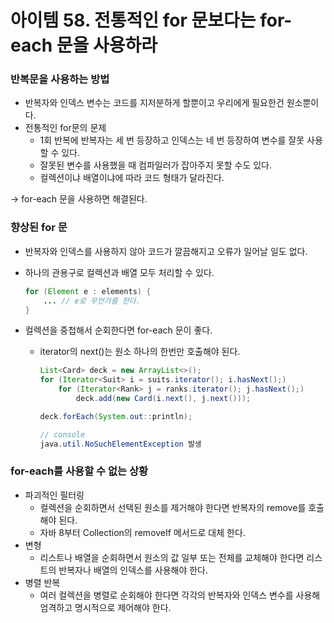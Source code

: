 # 아이템 58. 전통적인 for 문보다는 for-each 문을 사용하라

### 반복문을 사용하는 방법

- 반복자와 인덱스 변수는 코드를 지저분하게 할뿐이고 우리에게 필요한건 원소뿐이다.
- 전통적인 for문의 문제
    - 1회 반복에 반복자는 세 번 등장하고 인덱스는 네 번 등장하여 변수를 잘못 사용할 수 있다.
    - 잘못된 변수를 사용했을 때 컴파일러가 잡아주지 못할 수도 있다.
    - 컬렉션이냐 배열이냐에 따라 코드 형태가 달라진다.

→ for-each 문을 사용하면 해결된다.

### 향상된 for 문

- 반복자와 인덱스를 사용하지 않아 코드가 깔끔해지고 오류가 일어날 일도 없다.
- 하나의 관용구로 컬렉션과 배열 모두 처리할 수 있다.

    ```java
    for (Element e : elements) {
        ... // e로 무언가를 한다.
    }
    ```

- 컬렉션을 중첩해서 순회한다면 for-each 문이 좋다.
    - iterator의 next()는 원소 하나의 한번만 호출해야 된다.

        ```java
        List<Card> deck = new ArrayList<>();
        for (Iterator<Suit> i = suits.iterator(); i.hasNext();)
            for (Iterator<Rank> j = ranks.iterator(); j.hasNext();)
                deck.add(new Card(i.next(), j.next()));
        
        deck.forEach(System.out::println);
        
        // console
        java.util.NoSuchElementException 발생
        ```


### for-each를 사용할 수 없는 상황

- 파괴적인 필터링
    - 컬렉션을 순회하면서 선택된 원소를 제거해야 한다면 반복자의 remove를 호출해야 된다.
    - 자바 8부터 Collection의 removeIf 메서드로 대체 한다.
- 변형
    - 리스트나 배열을 순회하면서 원소의 값 일부 또는 전체를 교체해야 한다면 리스트의 반복자나 배열의 인덱스를 사용해야 한다.
- 병렬 반복
    - 여러 컬렉션을 병렬로 순회해야 한다면 각각의 반복자와 인덱스 변수를 사용해 엄격하고 명시적으로 제어해야 한다.